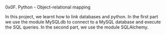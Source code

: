 0x0F. Python - Object-relational mapping

In this project, we learnt how to link databases and python.
In the first part we use the module MySQLdb to connect to a MySQL database and execute the SQL queries.
In the second part, we use the module SQLAlchemy.
